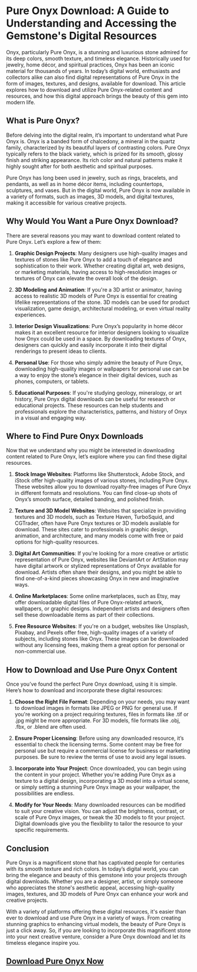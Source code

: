 # Pure Onyx Download: A Guide to Understanding and Accessing the Gemstone's Digital Resources

Onyx, particularly Pure Onyx, is a stunning and luxurious stone admired for its deep colors, smooth texture, and timeless elegance. Historically used for jewelry, home décor, and spiritual practices, Onyx has been an iconic material for thousands of years. In today’s digital world, enthusiasts and collectors alike can also find digital representations of Pure Onyx in the form of images, textures, and designs, available for download. This article explores how to download and utilize Pure Onyx-related content and resources, and how this digital approach brings the beauty of this gem into modern life.

## What is Pure Onyx?

Before delving into the digital realm, it’s important to understand what Pure Onyx is. Onyx is a banded form of chalcedony, a mineral in the quartz family, characterized by its beautiful layers of contrasting colors. Pure Onyx typically refers to the black variety, which is prized for its smooth, glossy finish and striking appearance. Its rich color and natural patterns make it highly sought after for both aesthetic and spiritual purposes.

Pure Onyx has long been used in jewelry, such as rings, bracelets, and pendants, as well as in home décor items, including countertops, sculptures, and vases. But in the digital world, Pure Onyx is now available in a variety of formats, such as images, 3D models, and digital textures, making it accessible for various creative projects.

## Why Would You Want a Pure Onyx Download?

There are several reasons you may want to download content related to Pure Onyx. Let’s explore a few of them:

1. **Graphic Design Projects**: Many designers use high-quality images and textures of stones like Pure Onyx to add a touch of elegance and sophistication to their work. Whether creating digital art, web designs, or marketing materials, having access to high-resolution images or textures of Onyx can elevate the overall look of the design.

2. **3D Modeling and Animation**: If you're a 3D artist or animator, having access to realistic 3D models of Pure Onyx is essential for creating lifelike representations of the stone. 3D models can be used for product visualization, game design, architectural modeling, or even virtual reality experiences.

3. **Interior Design Visualizations**: Pure Onyx’s popularity in home décor makes it an excellent resource for interior designers looking to visualize how Onyx could be used in a space. By downloading textures of Onyx, designers can quickly and easily incorporate it into their digital renderings to present ideas to clients.

4. **Personal Use**: For those who simply admire the beauty of Pure Onyx, downloading high-quality images or wallpapers for personal use can be a way to enjoy the stone’s elegance in their digital devices, such as phones, computers, or tablets.

5. **Educational Purposes**: If you're studying geology, mineralogy, or art history, Pure Onyx digital downloads can be useful for research or educational projects. These resources can help students and professionals explore the characteristics, patterns, and history of Onyx in a visual and engaging way.

## Where to Find Pure Onyx Downloads

Now that we understand why you might be interested in downloading content related to Pure Onyx, let’s explore where you can find these digital resources.

1. **Stock Image Websites**: Platforms like Shutterstock, Adobe Stock, and iStock offer high-quality images of various stones, including Pure Onyx. These websites allow you to download royalty-free images of Pure Onyx in different formats and resolutions. You can find close-up shots of Onyx’s smooth surface, detailed banding, and polished finish.

2. **Texture and 3D Model Websites**: Websites that specialize in providing textures and 3D models, such as Texture Haven, TurboSquid, and CGTrader, often have Pure Onyx textures or 3D models available for download. These sites cater to professionals in graphic design, animation, and architecture, and many models come with free or paid options for high-quality resources.

3. **Digital Art Communities**: If you're looking for a more creative or artistic representation of Pure Onyx, websites like DeviantArt or ArtStation may have digital artwork or stylized representations of Onyx available for download. Artists often share their designs, and you might be able to find one-of-a-kind pieces showcasing Onyx in new and imaginative ways.

4. **Online Marketplaces**: Some online marketplaces, such as Etsy, may offer downloadable digital files of Pure Onyx-related artwork, wallpapers, or graphic designs. Independent artists and designers often sell these downloadable items as part of their collections.

5. **Free Resource Websites**: If you're on a budget, websites like Unsplash, Pixabay, and Pexels offer free, high-quality images of a variety of subjects, including stones like Onyx. These images can be downloaded without any licensing fees, making them a great option for personal or non-commercial use.

## How to Download and Use Pure Onyx Content

Once you’ve found the perfect Pure Onyx download, using it is simple. Here’s how to download and incorporate these digital resources:

1. **Choose the Right File Format**: Depending on your needs, you may want to download images in formats like JPEG or PNG for general use. If you're working on a project requiring textures, files in formats like .tif or .jpg might be more appropriate. For 3D models, file formats like .obj, .fbx, or .blend are often used.

2. **Ensure Proper Licensing**: Before using any downloaded resource, it’s essential to check the licensing terms. Some content may be free for personal use but require a commercial license for business or marketing purposes. Be sure to review the terms of use to avoid any legal issues.

3. **Incorporate into Your Project**: Once downloaded, you can begin using the content in your project. Whether you're adding Pure Onyx as a texture to a digital design, incorporating a 3D model into a virtual scene, or simply setting a stunning Pure Onyx image as your wallpaper, the possibilities are endless.

4. **Modify for Your Needs**: Many downloaded resources can be modified to suit your creative vision. You can adjust the brightness, contrast, or scale of Pure Onyx images, or tweak the 3D models to fit your project. Digital downloads give you the flexibility to tailor the resource to your specific requirements.

## Conclusion

Pure Onyx is a magnificent stone that has captivated people for centuries with its smooth texture and rich colors. In today’s digital world, you can bring the elegance and beauty of this gemstone into your projects through digital downloads. Whether you are a designer, artist, or simply someone who appreciates the stone's aesthetic appeal, accessing high-quality images, textures, and 3D models of Pure Onyx can enhance your work and creative projects.

With a variety of platforms offering these digital resources, it's easier than ever to download and use Pure Onyx in a variety of ways. From creating stunning graphics to enhancing virtual models, the beauty of Pure Onyx is just a click away. So, if you are looking to incorporate this magnificent stone into your next creative venture, consider a Pure Onyx download and let its timeless elegance inspire you.

## [Download Pure Onyx Now](https://tinyurl.com/pure-onyx-download)
